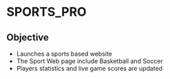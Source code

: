 # SPORTS_PRO
## Objective
- Launches a sports based website
- The Sport Web page include Basketball and Soccer
- Players statistics and live game scores are updated
